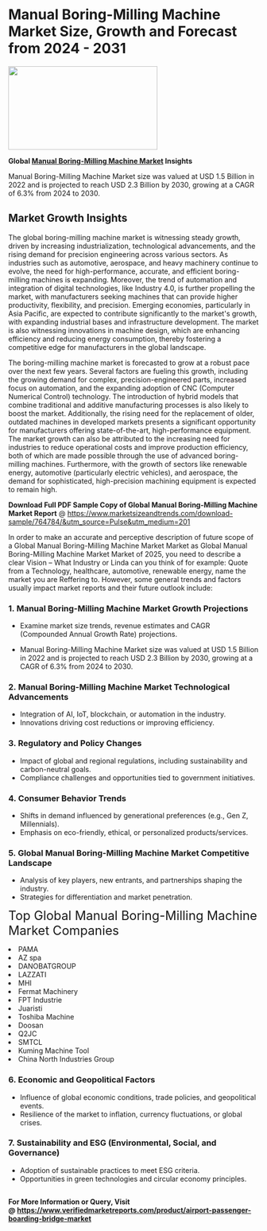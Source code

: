 <H1>Manual Boring-Milling Machine Market Size, Growth and Forecast from 2024 - 2031</H1><img class="aligncenter size-medium wp-image-584254" src="https://thirdeyenews.in/wp-content/uploads/2024/09/Global-Market-Research-300x168.jpeg" alt="" width="300" height="168" /><p><strong>Global&nbsp;<a href="https://www.marketsizeandtrends.com/download-sample/764784/&amp;utm_source=Pulse&amp;utm_medium=201">Manual Boring-Milling Machine Market</a> Insights</strong></p><p>Manual Boring-Milling Machine Market size was valued at USD 1.5 Billion in 2022 and is projected to reach USD 2.3 Billion by 2030, growing at a CAGR of 6.3% from 2024 to 2030.</p><p><h2>Market Growth Insights</h2> <p>The global boring-milling machine market is witnessing steady growth, driven by increasing industrialization, technological advancements, and the rising demand for precision engineering across various sectors. As industries such as automotive, aerospace, and heavy machinery continue to evolve, the need for high-performance, accurate, and efficient boring-milling machines is expanding. Moreover, the trend of automation and integration of digital technologies, like Industry 4.0, is further propelling the market, with manufacturers seeking machines that can provide higher productivity, flexibility, and precision. Emerging economies, particularly in Asia Pacific, are expected to contribute significantly to the market's growth, with expanding industrial bases and infrastructure development. The market is also witnessing innovations in machine design, which are enhancing efficiency and reducing energy consumption, thereby fostering a competitive edge for manufacturers in the global landscape. </p> <p>The boring-milling machine market is forecasted to grow at a robust pace over the next few years. Several factors are fueling this growth, including the growing demand for complex, precision-engineered parts, increased focus on automation, and the expanding adoption of CNC (Computer Numerical Control) technology. The introduction of hybrid models that combine traditional and additive manufacturing processes is also likely to boost the market. Additionally, the rising need for the replacement of older, outdated machines in developed markets presents a significant opportunity for manufacturers offering state-of-the-art, high-performance equipment. The market growth can also be attributed to the increasing need for industries to reduce operational costs and improve production efficiency, both of which are made possible through the use of advanced boring-milling machines. Furthermore, with the growth of sectors like renewable energy, automotive (particularly electric vehicles), and aerospace, the demand for sophisticated, high-precision machining equipment is expected to remain high. </p><p><span class=""><strong>Download Full PDF Sample Copy of Global Manual Boring-Milling Machine Market Report</strong> @ <a href="https://www.marketsizeandtrends.com/download-sample/764784/&amp;utm_source=Pulse&amp;utm_medium=201" target="_blank">https://www.marketsizeandtrends.com/download-sample/764784/&amp;utm_source=Pulse&amp;utm_medium=201</a></span></p><p>In order to make an accurate and perceptive description of future scope of a Global&nbsp;Manual Boring-Milling Machine Market Market as Global&nbsp;Manual Boring-Milling Machine Market Market of 2025, you need to describe a clear Vision &ndash; What Industry or Linda can you think of for example: Quote from a Technology, healthcare, automotive, renewable energy, name the market you are Reffering to. However, some general trends and factors usually impact market reports and their future outlook include:</p><h3>1.&nbsp;<strong>Manual Boring-Milling Machine Market Growth Projections</strong></h3><ul><li>Examine market size trends, revenue estimates and CAGR (Compounded Annual Growth Rate) projections.</li><li><p>Manual Boring-Milling Machine Market size was valued at USD 1.5 Billion in 2022 and is projected to reach USD 2.3 Billion by 2030, growing at a CAGR of 6.3% from 2024 to 2030.</p></li></ul><h3>2.&nbsp;<strong>Manual Boring-Milling Machine Market Technological Advancements</strong></h3><ul><li>Integration of AI, IoT, blockchain, or automation in the industry.</li><li>Innovations driving cost reductions or improving efficiency.</li></ul><h3>3.&nbsp;<strong>Regulatory and Policy Changes</strong></h3><ul><li>Impact of global and regional regulations, including sustainability and carbon-neutral goals.</li><li>Compliance challenges and opportunities tied to government initiatives.</li></ul><h3>4.&nbsp;<strong>Consumer Behavior Trends</strong></h3><ul><li>Shifts in demand influenced by generational preferences (e.g., Gen Z, Millennials).</li><li>Emphasis on eco-friendly, ethical, or personalized products/services.</li></ul><h3>5.&nbsp;<strong>Global Manual Boring-Milling Machine Market Competitive Landscape</strong></h3><ul><li>Analysis of key players, new entrants, and partnerships shaping the industry.</li><li>Strategies for differentiation and market penetration.</li></ul><p data-pm-slice="1 1 []"><span style="color: inherit; font-family: inherit; font-size: 25px;">Top Global Manual Boring-Milling Machine Market Companies</span></p><div class="" data-test-id=""><p><li>PAMA</li><li> AZ spa</li><li> DANOBATGROUP</li><li> LAZZATI</li><li> MHI</li><li> Fermat Machinery</li><li> FPT Industrie</li><li> Juaristi</li><li> Toshiba Machine</li><li> Doosan</li><li> Q2JC</li><li> SMTCL</li><li> Kuming Machine Tool</li><li> China North Industries Group</li></p></div><h3>6.&nbsp;<strong>Economic and Geopolitical Factors</strong></h3><ul><li>Influence of global economic conditions, trade policies, and geopolitical events.</li><li>Resilience of the market to inflation, currency fluctuations, or global crises.</li></ul><h3>7.&nbsp;<strong>Sustainability and ESG (Environmental, Social, and Governance)</strong></h3><ul><li>Adoption of sustainable practices to meet ESG criteria.</li><li>Opportunities in green technologies and circular economy principles.</li></ul><h2><strong style="font-size: 14px;">For More Information or Query, Visit @&nbsp;</strong><a style="background-color: #ffffff; font-size: 14px;" href="https://www.marketsizeandtrends.com/report/manual-boring-milling-machine-market/" target="_blank">https://www.verifiedmarketreports.com/product/airport-passenger-boarding-bridge-market</a></h2>
